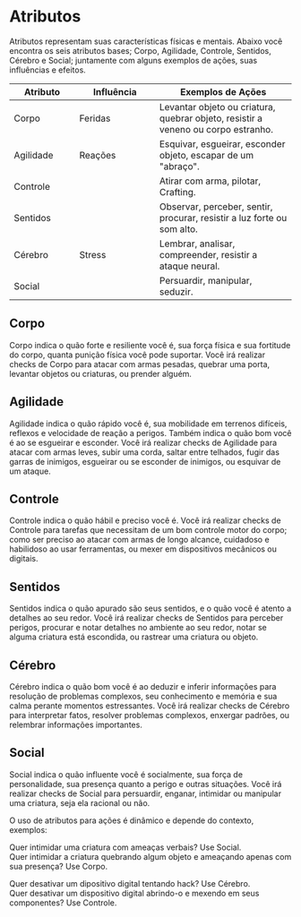 # Atributos

Atributos representam suas características físicas e mentais. Abaixo você encontra os seis atributos bases; Corpo, Agilidade, Controle, Sentidos, Cérebro e Social; juntamente com alguns exemplos de ações, suas influências e efeitos.

<table><thead><tr><th width="101">Atributo</th><th width="127">Influência</th><th>Exemplos de Ações</th></tr></thead><tbody><tr><td>Corpo</td><td>Feridas</td><td>Levantar objeto ou criatura, quebrar objeto, resistir a veneno ou corpo estranho.</td></tr><tr><td>Agilidade</td><td>Reações</td><td>Esquivar, esgueirar, esconder objeto, escapar de um "abraço".</td></tr><tr><td>Controle</td><td></td><td>Atirar com arma, pilotar, Crafting.</td></tr><tr><td>Sentidos</td><td></td><td>Observar, perceber, sentir, procurar, resistir a luz forte ou som alto.</td></tr><tr><td>Cérebro</td><td>Stress</td><td>Lembrar, analisar, compreender, resistir a ataque neural.</td></tr><tr><td>Social</td><td></td><td>Persuardir, manipular, seduzir.</td></tr></tbody></table>

## Corpo

Corpo indica o quão forte e resiliente você é, sua força física e sua fortitude do corpo, quanta punição física você pode suportar. Você irá realizar checks de Corpo para atacar com armas pesadas, quebrar uma porta, levantar objetos ou criaturas, ou prender alguém.

## Agilidade

Agilidade indica o quão rápido você é, sua mobilidade em terrenos difíceis, reflexos e velocidade de reação a perigos. Também indica o quão bom você é ao se esgueirar e esconder. Você irá realizar checks de Agilidade para atacar com armas leves, subir uma corda, saltar entre telhados, fugir das garras de inimigos, esgueirar ou se esconder de inimigos, ou esquivar de um ataque.

## Controle

Controle indica o quão hábil e preciso você é. Você irá realizar checks de Controle para tarefas que necessitam de um bom controle motor do corpo; como ser preciso ao atacar com armas de longo alcance, cuidadoso e habilidoso ao usar ferramentas, ou mexer em dispositivos mecânicos ou digitais.

## Sentidos

Sentidos indica o quão apurado são seus sentidos, e o quão você é atento a detalhes ao seu redor. Você irá realizar checks de Sentidos para perceber perigos, procurar e notar detalhes no ambiente ao seu redor, notar se alguma criatura está escondida, ou rastrear uma criatura ou objeto.

## Cérebro

Cérebro indica o quão bom você é ao deduzir e inferir informações para resolução de problemas complexos, seu conhecimento e memória e sua calma perante momentos estressantes. Você irá realizar checks de Cérebro para interpretar fatos, resolver problemas complexos, enxergar padrões, ou relembrar informações importantes.

## Social

Social indica o quão influente você é socialmente, sua força de personalidade, sua presença quanto a perigo e outras situações. Você irá realizar checks de Social para persuardir, enganar, intimidar ou manipular uma criatura, seja ela racional ou não.

O uso de atributos para ações é dinâmico e depende do contexto, exemplos:

Quer intimidar uma criatura com ameaças verbais? Use Social.\
Quer intimidar a criatura quebrando algum objeto e ameaçando apenas com sua presença? Use Corpo.

Quer desativar um dipositivo digital tentando hack? Use Cérebro.\
Quer desativar um dispositivo digital abrindo-o e mexendo em seus componentes? Use Controle.
